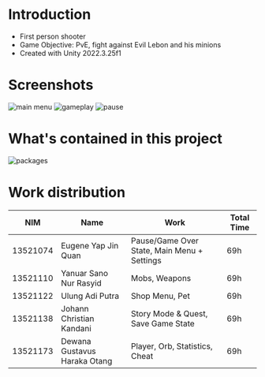 # Introduction

- First person shooter
- Game Objective: PvE, fight against Evil Lebon and his minions
- Created with Unity 2022.3.25f1

# Screenshots

![main menu](Screenshots/mainmenu.png)
![gameplay](Screenshots/gameplay.png)
![pause](Screenshots/pause.png)

# What's contained in this project

![packages](Screenshots/library.png)

# Work distribution

| NIM      | Name                         | Work                                        | Total Time |
| -------- | ---------------------------- | ------------------------------------------- | ---------- |
| 13521074 | Eugene Yap Jin Quan          | Pause/Game Over State, Main Menu + Settings | 69h        |
| 13521110 | Yanuar Sano Nur Rasyid       | Mobs, Weapons                               | 69h        |
| 13521122 | Ulung Adi Putra              | Shop Menu, Pet                              | 69h        |
| 13521138 | Johann Christian Kandani     | Story Mode & Quest, Save Game State         | 69h        |
| 13521173 | Dewana Gustavus Haraka Otang | Player, Orb, Statistics, Cheat              | 69h        |
